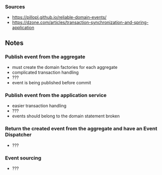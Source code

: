 ### Sources
- https://pillopl.github.io/reliable-domain-events/
- https://dzone.com/articles/transaction-synchronization-and-spring-application

## Notes
### Publish event from the aggregate
- must create the domain factories for each aggregate
- complicated transaction handling
- ???
- event is being published before commit

### Publish event from the application service
- easier transaction handling
- ???
- events should belong to the domain statement broken 

### Return the created event from the aggregate and have an Event Dispatcher
- ???

### Event sourcing
- ???